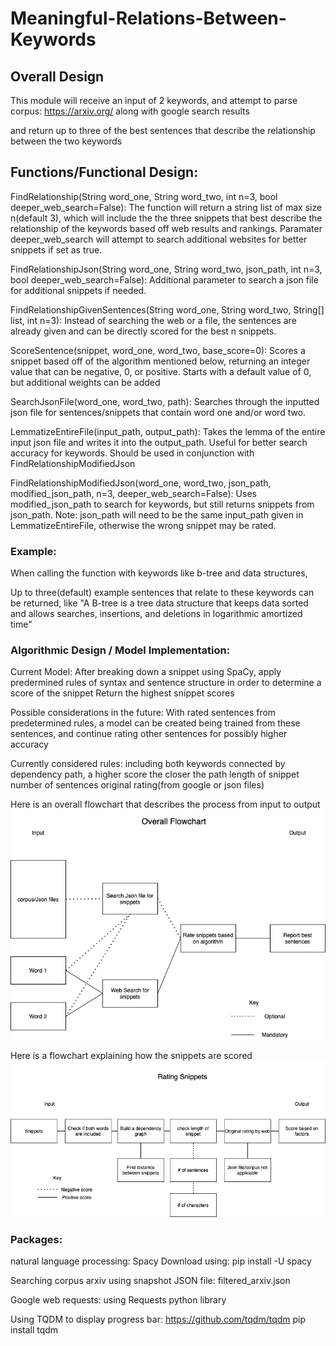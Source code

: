 # Meaningful-Relations-Between-Keywords

## Overall Design
This module will receive an input of 2 keywords, and attempt to parse corpus:
https://arxiv.org/
along with google search results

and return up to three of the best sentences that describe the relationship between the two keywords

## Functions/Functional Design:
FindRelationship(String word_one, String word_two, int n=3, bool deeper_web_search=False):
The function will return a string list of max size n(default 3), which will include the the three snippets that best describe the relationship of the keywords based off web results and rankings. Paramater deeper_web_search will attempt to search additional websites for better snippets if set as true.

FindRelationshipJson(String word_one, String word_two, json_path, int n=3, bool deeper_web_search=False):
Additional parameter to search a json file for additional snippets if needed.

FindRelationshipGivenSentences(String word_one, String word_two, String[] list, int n=3):
Instead of searching the web or a file, the sentences are already given and can be directly scored for the best n snippets.

ScoreSentence(snippet, word_one, word_two, base_score=0):
Scores a snippet based off of the algorithm mentioned below, returning an integer value that can be negative, 0, or positive. Starts with a default value of 0, but additional weights can be added

SearchJsonFile(word_one, word_two, path):
Searches through the inputted json file for sentences/snippets that contain word one and/or word two.

LemmatizeEntireFile(input_path, output_path):
Takes the lemma of the entire input json file and writes it into the output_path. Useful for better search accuracy for keywords. Should be used in conjunction with FindRelationshipModifiedJson

FindRelationshipModifiedJson(word_one, word_two, json_path, modified_json_path, n=3, deeper_web_search=False):
Uses modified_json_path to search for keywords, but still returns snippets from json_path. Note: json_path will need to be the same input_path given in LemmatizeEntireFile, otherwise the wrong snippet may be rated.


### Example:
When calling the function with keywords like
b-tree and data structures,

Up to three(default) example sentences that relate to these keywords can be returned, like
"A B-tree is a tree data structure that keeps data sorted and allows searches, insertions, and deletions in logarithmic amortized time"


### Algorithmic Design / Model Implementation:
Current Model:
After breaking down a snippet using SpaCy, 
apply predermined rules of syntax and sentence structure
in order to determine a score of the snippet
Return the highest snippet scores

Possible considerations in the future:
With rated sentences from predetermined rules,
a model can be created being trained from these sentences, 
and continue rating other sentences for possibly higher accuracy

Currently considered rules:
including both keywords
connected by dependency path, a higher score the closer the path
length of snippet
number of sentences
original rating(from google or json files)

Here is an overall flowchart that describes the process from input to output
![Overall Flowchart](https://github.com/Forward-UIUC-2021F/Meaningful-Relations-Between-Keywords/blob/main/Overall_Flowchart.png)

Here is a flowchart explaining how the snippets are scored
![Scoring Flowchart](https://github.com/Forward-UIUC-2021F/Meaningful-Relations-Between-Keywords/blob/main/Scoring.png)


### Packages:
natural language processing:
Spacy
Download using:
pip install -U spacy


Searching corpus arxiv using snapshot JSON file:
filtered_arxiv.json

Google web requests:
using Requests python library

Using TQDM to display progress bar:
https://github.com/tqdm/tqdm
pip install tqdm

